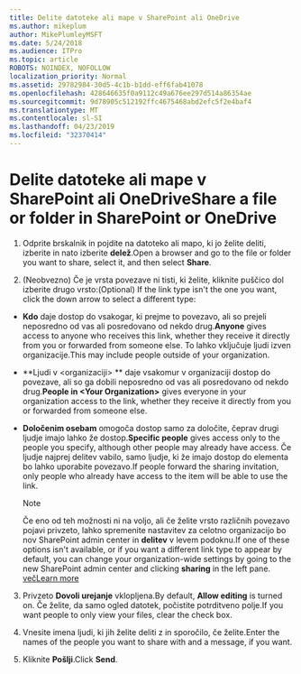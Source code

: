 ```yaml
---
title: Delite datoteke ali mape v SharePoint ali OneDrive
ms.author: mikeplum
author: MikePlumleyMSFT
ms.date: 5/24/2018
ms.audience: ITPro
ms.topic: article
ROBOTS: NOINDEX, NOFOLLOW
localization_priority: Normal
ms.assetid: 29782984-30d5-4c1b-b1dd-eff6fab41078
ms.openlocfilehash: 428646635f0a9112c49a676ee297d514a86354ae
ms.sourcegitcommit: 9d78905c512192ffc4675468abd2efc5f2e4baf4
ms.translationtype: MT
ms.contentlocale: sl-SI
ms.lasthandoff: 04/23/2019
ms.locfileid: "32370414"
---
```

# <a name="share-a-file-or-folder-in-sharepoint-or-onedrive"></a><span data-ttu-id="bab00-102">Delite datoteke ali mape v SharePoint ali OneDrive</span><span class="sxs-lookup"><span data-stu-id="bab00-102">Share a file or folder in SharePoint or OneDrive</span></span>

1. <span data-ttu-id="bab00-103">Odprite brskalnik in pojdite na datoteko ali mapo, ki jo želite deliti, izberite in nato izberite **delež**.</span><span class="sxs-lookup"><span data-stu-id="bab00-103">Open a browser and go to the file or folder you want to share, select it, and then select **Share**.</span></span> 
    
2. <span data-ttu-id="bab00-104">(Neobvezno) Če je vrsta povezave ni tisti, ki želite, kliknite puščico dol izberite drugo vrsto:</span><span class="sxs-lookup"><span data-stu-id="bab00-104">(Optional) If the link type isn't the one you want, click the down arrow to select a different type:</span></span>
    
  - <span data-ttu-id="bab00-105">**Kdo** daje dostop do vsakogar, ki prejme to povezavo, ali so prejeli neposredno od vas ali posredovano od nekdo drug.</span><span class="sxs-lookup"><span data-stu-id="bab00-105">**Anyone** gives access to anyone who receives this link, whether they receive it directly from you or forwarded from someone else.</span></span> <span data-ttu-id="bab00-106">To lahko vključuje ljudi izven organizacije.</span><span class="sxs-lookup"><span data-stu-id="bab00-106">This may include people outside of your organization.</span></span> 
    
  - <span data-ttu-id="bab00-107">\*\*Ljudi v \<organizaciji\> \*\* daje vsakomur v organizaciji dostop do povezave, ali so ga dobili neposredno od vas ali posredovano od nekdo drug.</span><span class="sxs-lookup"><span data-stu-id="bab00-107">**People in \<Your Organization\>** gives everyone in your organization access to the link, whether they receive it directly from you or forwarded from someone else.</span></span> 
    
  - <span data-ttu-id="bab00-108">**Določenim osebam** omogoča dostop samo za določite, čeprav drugi ljudje imajo lahko že dostop.</span><span class="sxs-lookup"><span data-stu-id="bab00-108">**Specific people** gives access only to the people you specify, although other people may already have access.</span></span> <span data-ttu-id="bab00-109">Če ljudje najprej delitev vabilo, samo ljudje, ki že imajo dostop do elementa bo lahko uporabite povezavo.</span><span class="sxs-lookup"><span data-stu-id="bab00-109">If people forward the sharing invitation, only people who already have access to the item will be able to use the link.</span></span> 
    
    > [!NOTE]
    > <span data-ttu-id="bab00-110">Če eno od teh možnosti ni na voljo, ali če želite vrsto različnih povezavo pojavi privzeto, lahko spremenite nastavitev za celotno organizacijo bo nov SharePoint admin center in **delitev** v levem podoknu.</span><span class="sxs-lookup"><span data-stu-id="bab00-110">If one of these options isn't available, or if you want a different link type to appear by default, you can change your organization-wide settings by going to the new SharePoint admin center and clicking **sharing** in the left pane.</span></span> [<span data-ttu-id="bab00-111">več</span><span class="sxs-lookup"><span data-stu-id="bab00-111">Learn more</span></span>](https://go.microsoft.com/fwlink/?linkid=866426)
  
3. <span data-ttu-id="bab00-112">Privzeto **Dovoli urejanje** vklopljena.</span><span class="sxs-lookup"><span data-stu-id="bab00-112">By default, **Allow editing** is turned on.</span></span> <span data-ttu-id="bab00-113">Če želite, da samo ogled datotek, počistite potrditveno polje.</span><span class="sxs-lookup"><span data-stu-id="bab00-113">If you want people to only view your files, clear the check box.</span></span> 
    
4. <span data-ttu-id="bab00-114">Vnesite imena ljudi, ki jih želite deliti z in sporočilo, če želite.</span><span class="sxs-lookup"><span data-stu-id="bab00-114">Enter the names of the people you want to share with and a message, if you want.</span></span>
    
5. <span data-ttu-id="bab00-115">Kliknite **Pošlji**.</span><span class="sxs-lookup"><span data-stu-id="bab00-115">Click **Send**.</span></span> 
    

